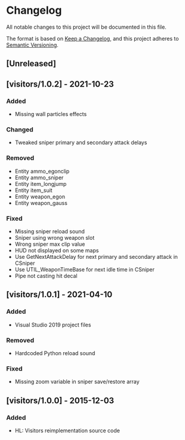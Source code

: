 # Changelog

All notable changes to this project will be documented in this file.

The format is based on [Keep a Changelog](https://keepachangelog.com/en/1.0.0/),
and this project adheres to [Semantic Versioning](https://semver.org/spec/v2.0.0.html).

## [Unreleased]

## [visitors/1.0.2] - 2021-10-23

### Added

- Missing wall particles effects

### Changed

- Tweaked sniper primary and secondary attack delays

### Removed

- Entity ammo_egonclip
- Entity ammo_sniper
- Entity item_longjump
- Entity item_suit
- Entity weapon_egon
- Entity weapon_gauss

### Fixed

- Missing sniper reload sound
- Sniper using wrong weapon slot
- Wrong sniper max clip value
- HUD not displayed on some maps
- Use GetNextAttackDelay for next primary and secondary attack in CSniper
- Use UTIL_WeaponTimeBase for next idle time in CSniper
- Pipe not casting hit decal

## [visitors/1.0.1] - 2021-04-10

### Added

- Visual Studio 2019 project files

### Removed

- Hardcoded Python reload sound

### Fixed

- Missing zoom variable in sniper save/restore array

## [visitors/1.0.0] - 2015-12-03

### Added

- HL: Visitors reimplementation source code
